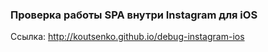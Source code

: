 ### Проверка работы SPA внутри Instagram для iOS

Ссылка: http://koutsenko.github.io/debug-instagram-ios
